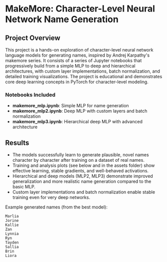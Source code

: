 MakeMore: Character-Level Neural Network Name Generation
=======================================================

## Project Overview
This project is a hands-on exploration of character-level neural network language models for generating names, inspired by Andrej Karpathy's makemore series. It consists of a series of Jupyter notebooks that progressively build from a simple MLP to deep and hierarchical architectures, with custom layer implementations, batch normalization, and detailed training visualizations. The project is educational and demonstrates core deep learning concepts in PyTorch for character-level modeling.

### Notebooks Included
- **makemore_mlp.ipynb**: Simple MLP for name generation
- **makemore_mlp2.ipynb**: Deep MLP with custom layers and batch normalization
- **makemore_mlp3.ipynb**: Hierarchical deep MLP with advanced architecture

## Results
- The models successfully learn to generate plausible, novel names character by character after training on a dataset of real names.
- Training and analysis plots (see below and in the assets folder) show effective learning, stable gradients, and well-behaved activations.
- Hierarchical and deep models (MLP2, MLP3) demonstrate improved generalization and more realistic name generation compared to the basic MLP.
- Custom layer implementations and batch normalization enable stable training even for very deep networks.

Example generated names (from the best model):

```
Marlia
Jorine
Kallie
Zan
Lynnia
Ryn
Tayden
Sallia
Brin
Liora
```

